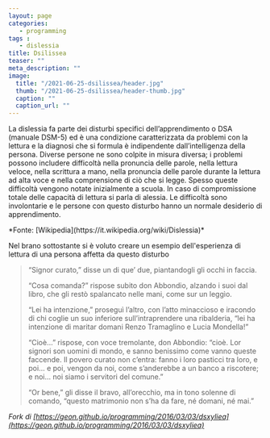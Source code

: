 ```yaml
---
layout: page
categories:
   - programming
tags : 
   - dislessia
title: Dsilissea
teaser: ""
meta_description: ""
image:
  title: "/2021-06-25-dsilissea/header.jpg"
  thumb: "/2021-06-25-dsilissea/header-thumb.jpg"
  caption: ""
  caption_url: ""
---
```


<p>La dislessia fa parte dei disturbi specifici dell’apprendimento o DSA (manuale DSM-5) ed è una condizione caratterizzata da problemi con la lettura e la diagnosi che si formula è indipendente dall’intelligenza della persona. Diverse persone ne sono colpite in misura diversa; i problemi possono includere difficoltà nella pronuncia delle parole, nella lettura veloce, nella scrittura a mano, nella pronuncia delle parole durante la lettura ad alta voce e nella comprensione di ciò che si legge. Spesso queste difficoltà vengono notate inizialmente a scuola. In caso di compromissione totale delle capacità di lettura si parla di alessia. Le difficoltà sono involontarie e le persone con questo disturbo hanno un normale desiderio di apprendimento.</p>*Fonte: [Wikipedia](https://it.wikipedia.org/wiki/Dislessia)*
<p>Nel brano sottostante si è voluto creare un esempio dell'esperienza di lettura di una persona affetta da questo disturbo</p>

<div id="dislessiatext">
<blockquote>
<p>“Signor curato,” disse un di que’ due, piantandogli gli occhi in faccia.</p>

<p>“Cosa comanda?” rispose subito don Abbondio, alzando i suoi dal libro, che gli restò spalancato nelle mani, come sur un leggìo.</p>

<p>“Lei ha intenzione,” proseguì l’altro, con l’atto minaccioso e iracondo di chi coglie un suo inferiore sull’intraprendere una ribalderia, “lei ha intenzione di maritar domani Renzo Tramaglino e Lucia Mondella!”</p>

<p>“Cioè...” rispose, con voce tremolante, don Abbondio: “cioè. Lor signori son uomini di mondo, e sanno benissimo come vanno queste faccende. Il povero curato non c’entra: fanno i loro pasticci tra loro, e poi... e poi, vengon da noi, come s’anderebbe a un banco a riscotere; e noi... noi siamo i servitori del comune.”</p>

<p>“Or bene,” gli disse il bravo, all’orecchio, ma in tono solenne di comando, “questo matrimonio non s’ha da fare, né domani, né mai.”</p>
</blockquote>
</div>



*Fork di [https://geon.github.io/programming/2016/03/03/dsxyliea](https://geon.github.io/programming/2016/03/03/dsxyliea)*




<script type="text/javascript" src="//cdnjs.cloudflare.com/ajax/libs/jquery/2.0.3/jquery.min.js"></script>
<script type="text/javascript">

"use strict";

$(function(){

	var getTextNodesIn = function(el) {
	    return $(el).find(":not(iframe,script)").addBack().contents().filter(function() {
	        return this.nodeType == 3;
	    });
	};

	// var textNodes = getTextNodesIn($("p, h1, h2, h3"));
	var textNodes = getTextNodesIn($('div[id="dislessiatext"]'));
	
	for (var i = 0; i < textNodes.length; i++) {
			var node = textNodes[i];
			node.oldValue=node.nodeValue;
	}


	function isLetter(char) {
		return /^[\d]$/.test(char);
	}


	var wordsInTextNodes = [];
	for (var i = 0; i < textNodes.length; i++) {
		var node = textNodes[i];

		var words = []

		var re = /\w+/g;
		var match;
		while ((match = re.exec(node.oldValue)) != null) {

			var word = match[0];
			var position = match.index;

			words.push({
				length: word.length,
				position: position
			});
		}

		wordsInTextNodes[i] = words;
	};


	function messUpWords () {
		for (var i = 0; i < textNodes.length; i++) {

			var node = textNodes[i];

			for (var j = 0; j < wordsInTextNodes[i].length; j++) {

				// Only change a tenth of the words each round.
				/*if (Math.random() > 3/10) {

					continue;
				}*/

				var wordMeta = wordsInTextNodes[i][j];

				var word = node.oldValue.slice(wordMeta.position, wordMeta.position + wordMeta.length);
				var before = node.nodeValue.slice(0, wordMeta.position);
				var after  = node.nodeValue.slice(wordMeta.position + wordMeta.length);

				node.nodeValue = before + messUpWord(word) + after;
			};
		};
	}

	function messUpWord (word) {

		if (word.length < 3) {

			return word;
		}

		return word[0] + messUpMessyPart(word.slice(1, -1)) + word[word.length - 1];
	}

	function messUpMessyPart (messyPart) {

		if (messyPart.length < 2) {

			return messyPart;
		}

		var a, b;
		while (!(a < b)) {

			a = getRandomInt(0, messyPart.length - 1);
			b = getRandomInt(0, messyPart.length - 1);
		}

		return messyPart.slice(0, a) + messyPart[b] + messyPart.slice(a+1, b) + messyPart[a] + messyPart.slice(b+1);
	}

	// From https://developer.mozilla.org/en-US/docs/Web/JavaScript/Reference/Global_Objects/Math/random
	function getRandomInt(min, max) {
		
		return Math.floor(Math.random() * (max - min + 1) + min);
	}


	setInterval(messUpWords, 1000);
});


</script>
